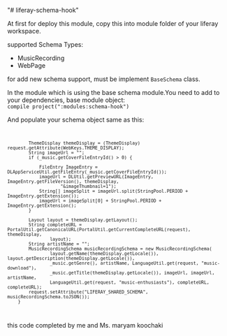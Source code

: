 "# liferay-schema-hook" 

At first for deploy this module, copy this into module folder of your liferay workspace.

supported Schema Types:

<ul>
	<li>MusicRecording</li>
	<li>WebPage</li>
</ul>

<p>for add new schema support, must be implement <code>BaseSchema</code> class.</p>


<p>
In the module which is using the base schema module.You need to add to your dependencies, base module object:

<code>
compile project(":modules:schema-hook")
</code>

And populate your schema object same as this:
<code>


			ThemeDisplay themeDisplay = (ThemeDisplay) request.getAttribute(WebKeys.THEME_DISPLAY);
			String imageUrl = "";
			if (_music.getCoverFileEntryId() > 0) {

				FileEntry ImageEntry = DLAppServiceUtil.getFileEntry(_music.getCoverFileEntryId());
				imageUrl = DLUtil.getPreviewURL(ImageEntry, ImageEntry.getFileVersion(), themeDisplay,
						"&imageThumbnail=1");
				String[] imageSplit = imageUrl.split(StringPool.PERIOD + ImageEntry.getExtension());
				imageUrl = imageSplit[0] + StringPool.PERIOD + ImageEntry.getExtension();
			}

			Layout layout = themeDisplay.getLayout();
			String completeURL = PortalUtil.getCanonicalURL(PortalUtil.getCurrentCompleteURL(request), themeDisplay,
					layout);
			String artistName = "";
			MusicRecordingSchema musicRecordingSchema = new MusicRecordingSchema(
					layout.getName(themeDisplay.getLocale()), layout.getDescription(themeDisplay.getLocale()),
					_music.getGenre(), artistName, LanguageUtil.get(request, "music-download"),
					_music.getTitle(themeDisplay.getLocale()), imageUrl, imageUrl, artistName,
					LanguageUtil.get(request, "music-enthusiasts"), completeURL, completeURL);
			request.setAttribute("LIFERAY_SHARED_SCHEMA", musicRecordingSchema.toJSON());
		}
</code>

</p>

this code completed by me and Ms. maryam koochaki